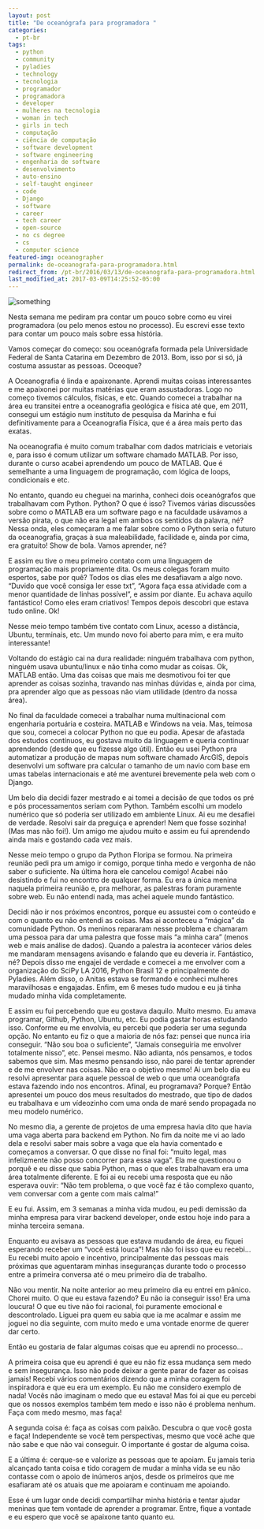 ```yaml
---
layout: post
title: "De oceanógrafa para programadora "
categories:
  - pt-br
tags:
  - python
  - community 
  - pyladies
  - technology
  - tecnologia
  - programador
  - programadora
  - developer
  - mulheres na tecnologia
  - woman in tech
  - girls in tech
  - computação
  - ciência de computação
  - software development
  - software engineering
  - engenharia de software
  - desenvolvimento
  - auto-ensino
  - self-taught engineer
  - code
  - Django
  - software
  - career
  - tech career
  - open-source
  - no cs degree
  - cs
  - computer science
featured-img: oceanographer
permalink: de-oceanografa-para-programadora.html
redirect_from: /pt-br/2016/03/13/de-oceanografa-para-programadora.html
last_modified_at: 2017-03-09T14:25:52-05:00
---
```


![something](https://i.imgur.com/hy3paIE.jpg)

Nesta semana me pediram pra contar um pouco sobre como eu virei programadora (ou pelo menos estou no processo). Eu escrevi esse texto para contar um pouco mais sobre essa história.

Vamos começar do começo: sou oceanógrafa formada pela Universidade Federal de Santa Catarina em Dezembro de 2013. Bom, isso por si só, já costuma assustar as pessoas. Oceoque?

A Oceanografia é linda e apaixonante. Aprendi muitas coisas interessantes e me apaixonei por muitas matérias que eram assustadoras. Logo no começo tivemos cálculos, físicas, e etc. Quando comecei a trabalhar na área eu transitei entre a oceanografia geológica e física até que, em 2011, consegui um estágio num instituto de pesquisa da Marinha e fui definitivamente para a Oceanografia Física, que é a área mais perto das exatas.

Na oceanografia é muito comum trabalhar com dados matriciais e vetoriais e, para isso é comum utilizar um software chamado MATLAB. Por isso, durante o curso acabei aprendendo um pouco de MATLAB. Que é semelhante a uma linguagem de programação, com lógica de loops, condicionais e etc.

No entanto, quando eu cheguei na marinha, conheci dois oceanógrafos que trabalhavam com Python. Python? O que é isso? Tivemos várias discussões sobre como o MATLAB era um software pago e na faculdade usávamos a versão pirata, o que não era legal em ambos os sentidos da palavra, né? Nessa onda, eles começaram a me falar sobre como o Python seria o futuro da oceanografia, graças à sua maleabilidade, facilidade e, ainda por cima, era gratuito! Show de bola. Vamos aprender, né?

E assim eu tive o meu primeiro contato com uma linguagem de programação mais propriamente dita. Os meus colegas foram muito espertos, sabe por quê? Todos os dias eles me desafiavam a algo novo. “Duvido que você consiga ler esse txt”, “Agora faça essa atividade com a menor quantidade de linhas possível”, e assim por diante. Eu achava aquilo fantástico! Como eles eram criativos! Tempos depois descobri que estava tudo online. Ok!

Nesse meio tempo também tive contato com Linux, acesso a distância, Ubuntu, terminais, etc. Um mundo novo foi aberto para mim, e era muito interessante!

Voltando do estágio cai na dura realidade: ninguém trabalhava com python, ninguém usava ubuntu/linux e não tinha como mudar as coisas. Ok, MATLAB então. Uma das coisas que mais me desmotivou foi ter que aprender as coisas sozinha, travando nas minhas dúvidas e, ainda por cima, pra aprender algo que as pessoas não viam utilidade (dentro da nossa área).

No final da faculdade comecei a trabalhar numa multinacional com engenharia portuária e costeira. MATLAB e Windows na veia. Mas, teimosa que sou, comecei a colocar Python no que eu podia. Apesar de afastada dos estudos contínuos, eu gostava muito da linguagem e queria continuar aprendendo (desde que eu fizesse algo útil). Então eu usei Python pra automatizar a produção de mapas num software chamado ArcGIS, depois desenvolvi um software pra calcular o tamanho de um navio com base em umas tabelas internacionais e até me aventurei brevemente pela web com o Django.

Um belo dia decidi fazer mestrado e ai tomei a decisão de que todos os pré e pós processamentos seriam com Python. Também escolhi um modelo numérico que só poderia ser utilizado em ambiente Linux. Ai eu me desafiei de verdade. Resolvi sair da preguiça e aprender! Nem que fosse sozinha! (Mas mas não foi!). Um amigo me ajudou muito e assim eu fui aprendendo ainda mais e gostando cada vez mais.

Nesse meio tempo o grupo da Python Floripa se formou. Na primeira reunião pedi pra um amigo ir comigo, porque tinha medo e vergonha de não saber o suficiente. Na última hora ele cancelou comigo! Acabei não desistindo e fui no encontro de qualquer forma. Eu era a única menina naquela primeira reunião e, pra melhorar, as palestras foram puramente sobre web. Eu não entendi nada, mas achei aquele mundo fantástico.

Decidi não ir nos próximos encontros, porque eu assustei com o conteúdo e com o quanto eu não entendi as coisas. Mas ai aconteceu a “mágica” da comunidade Python. Os meninos repararam nesse problema e chamaram uma pessoa para dar uma palestra que fosse mais “a minha cara” (menos web e mais análise de dados). Quando a palestra ia acontecer vários deles me mandaram mensagens avisando e falando que eu deveria ir. Fantástico, né? Depois disso me engajei de verdade e comecei a me envolver com a organização do SciPy LA 2016, Python Brasil 12 e principalmente do Pyladies. Além disso, o Anitas estava se formando e conheci mulheres maravilhosas e engajadas. Enfim, em 6 meses tudo mudou e eu já tinha mudado minha vida completamente.

E assim eu fui percebendo que eu gostava daquilo. Muito mesmo. Eu amava programar, Github, Python, Ubuntu, etc. Eu podia gastar horas estudando isso. Conforme eu me envolvia, eu percebi que poderia ser uma segunda opção. No entanto eu fiz o que a maioria de nós faz: pensei que nunca iria conseguir. “Não sou boa o suficiente”, “Jamais conseguiria me envolver totalmente nisso”, etc. Pensei mesmo. Não adianta, nós pensamos, e todos sabemos que sim. Mas mesmo pensando isso, não parei de tentar aprender e de me envolver nas coisas. Não era o objetivo mesmo! Ai um belo dia eu resolvi apresentar para aquele pessoal de web o que uma oceanógrafa estava fazendo indo nos encontros. Afinal, eu programava? Porque? Então apresentei um pouco dos meus resultados do mestrado, que tipo de dados eu trabalhava e um vídeozinho com uma onda de maré sendo propagada no meu modelo numérico.

No mesmo dia, a gerente de projetos de uma empresa havia dito que havia uma vaga aberta para backend em Python. No fim da noite me vi ao lado dela e resolvi saber mais sobre a vaga que ela havia comentado e começamos a conversar. O que disse no final foi: “muito legal, mas infelizmente não posso concorrer para essa vaga”. Ela me questionou o porquê e eu disse que sabia Python, mas o que eles trabalhavam era uma área totalmente diferente. E foi ai eu recebi uma resposta que eu não esperava ouvir: “Não tem problema, o que você faz é tão complexo quanto, vem conversar com a gente com mais calma!”

E eu fui. Assim, em 3 semanas a minha vida mudou, eu pedi demissão da minha empresa para virar backend developer, onde estou hoje indo para a minha terceira semana.

Enquanto eu avisava as pessoas que estava mudando de área, eu fiquei esperando receber um “você está louca”! Mas não foi isso que eu recebi… Eu recebi muito apoio e incentivo, principalmente das pessoas mais próximas que aguentaram minhas inseguranças durante todo o processo entre a primeira conversa até o meu primeiro dia de trabalho.

Não vou mentir. Na noite anterior ao meu primeiro dia eu entrei em pânico. Chorei muito. O que eu estava fazendo? Eu não ia conseguir isso! Era uma loucura! O que eu tive não foi racional, foi puramente emocional e descontrolado. Liguei pra quem eu sabia que ia me acalmar e assim me joguei no dia seguinte, com muito medo e uma vontade enorme de querer dar certo.

Então eu gostaria de falar algumas coisas que eu aprendi no processo…

A primeira coisa que eu aprendi é que eu não fiz essa mudança sem medo e sem insegurança. Isso não pode deixar a gente parar de fazer as coisas jamais! Recebi vários comentários dizendo que a minha coragem foi inspiradora e que eu era um exemplo. Eu não me considero exemplo de nada! Vocês não imaginam o medo que eu estava! Mas foi ai que eu percebi que os nossos exemplos também tem medo e isso não é problema nenhum. Faça com medo mesmo, mas faça!

A segunda coisa é: faça as coisas com paixão. Descubra o que você gosta e faça! Independente se você tem perspectivas, mesmo que você ache que não sabe e que não vai conseguir. O importante é gostar de alguma coisa.

E a última é: cerque-se e valorize as pessoas que te apoiam. Eu jamais teria alcançado tanta coisa e tido coragem de mudar a minha vida se eu não contasse com o apoio de inúmeros anjos, desde os primeiros que me esafiaram até os atuais que me apoiaram e continuam me apoiando.

Esse é um lugar onde decidi compartilhar minha história e tentar ajudar meninas que tem vontade de aprender a programar. Entre, fique a vontade e eu espero que você se apaixone tanto quanto eu.
